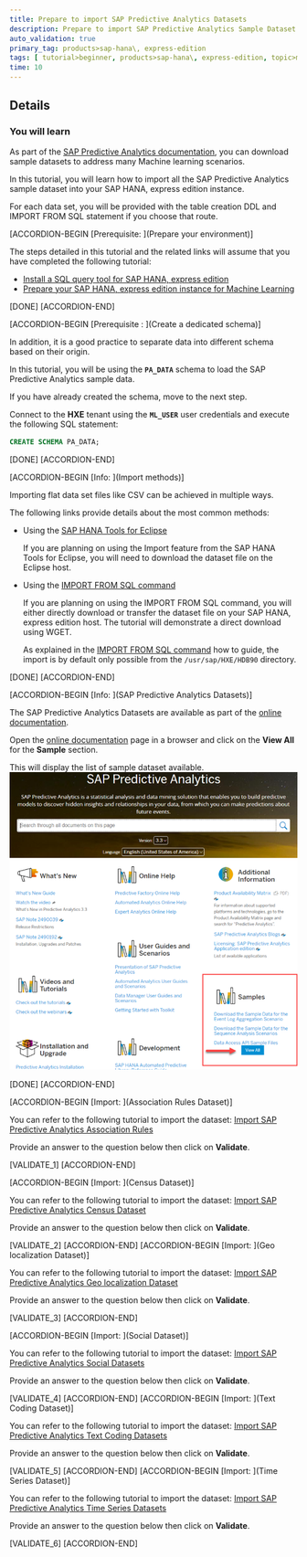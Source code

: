 ```yaml
---
title: Prepare to import SAP Predictive Analytics Datasets
description: Prepare to import SAP Predictive Analytics Sample Dataset in your SAP HANA, express edition instance
auto_validation: true
primary_tag: products>sap-hana\, express-edition
tags: [ tutorial>beginner, products>sap-hana\, express-edition, topic>machine-learning ]
time: 10
---
```


## Details
### You will learn
As part of the [SAP Predictive Analytics documentation](https://help.sap.com/viewer/p/SAP_PREDICTIVE_ANALYTICS), you can download sample datasets to address many Machine learning scenarios.

In this tutorial, you will learn how to import all the SAP Predictive Analytics sample dataset into your SAP HANA, express edition instance.

For each data set, you will be provided with the table creation DDL and IMPORT FROM SQL statement if you choose that route.

[ACCORDION-BEGIN [Prerequisite: ](Prepare your environment)]

The steps detailed in this tutorial and the related links will assume that you have completed the following tutorial:

- [Install a SQL query tool for SAP HANA, express edition](https://developers.sap.com/tutorials/mlb-hxe-tools-sql.html)
- [Prepare your SAP HANA, express edition instance for Machine Learning](https://developers.sap.com/tutorials/mlb-hxe-setup-basic.html)

[DONE]
[ACCORDION-END]

[ACCORDION-BEGIN [Prerequisite : ](Create a dedicated schema)]

In addition, it is a good practice to separate data into different schema based on their origin.

In this tutorial, you will be using the **`PA_DATA`** schema to load the SAP Predictive Analytics sample data.

If you have already created the schema, move to the next step.

Connect to the **HXE** tenant using the **`ML_USER`** user credentials and execute the following SQL statement:

```SQL
CREATE SCHEMA PA_DATA;
```

[DONE]
[ACCORDION-END]

[ACCORDION-BEGIN [Info: ](Import methods)]

Importing flat data set files like CSV can be achieved in multiple ways.

The following links provide details about the most common methods:

 - Using the [SAP HANA Tools for Eclipse](https://developers.sap.com/tutorials/mlb-hxe-import-data-eclipse.html)

    If you are planning on using the Import feature from the SAP HANA Tools for Eclipse, you will need to download the dataset file on the Eclipse host.

 - Using the [IMPORT FROM SQL command](https://developers.sap.com/tutorials/mlb-hxe-import-data-sql-import.html)

    If you are planning on using the IMPORT FROM SQL command, you will either directly download or transfer the dataset file on your SAP HANA, express edition host. The tutorial will demonstrate a direct download using WGET.

    As explained in the [IMPORT FROM SQL command](https://developers.sap.com/tutorials/mlb-hxe-import-data-sql-import.html) how to guide, the import is by default only possible from the `/usr/sap/HXE/HDB90` directory.

[DONE]
[ACCORDION-END]

[ACCORDION-BEGIN [Info: ](SAP Predictive Analytics Datasets)]

The SAP Predictive Analytics Datasets are available as part of the [online documentation](https://help.sap.com/viewer/p/SAP_PREDICTIVE_ANALYTICS).

Open the [online documentation](https://help.sap.com/viewer/p/SAP_PREDICTIVE_ANALYTICS) page in a browser and click on the **View All** for the **Sample** section.

This will display the list of sample dataset available.
![info doc](01-0.png)

[DONE]
[ACCORDION-END]

[ACCORDION-BEGIN [Import: ](Association Rules Dataset)]

You can refer to the following tutorial to import the dataset: [Import SAP Predictive Analytics Association Rules](https://developers.sap.com/tutorials/mlb-hxe-import-data-pa-association.html)

Provide an answer to the question below then click on **Validate**.

[VALIDATE_1]
[ACCORDION-END]

[ACCORDION-BEGIN [Import: ](Census Dataset)]

You can refer to the following tutorial to import the dataset: [Import SAP Predictive Analytics Census Dataset](https://developers.sap.com/tutorials/mlb-hxe-import-data-pa-census.html)

Provide an answer to the question below then click on **Validate**.

[VALIDATE_2]
[ACCORDION-END]
[ACCORDION-BEGIN [Import: ](Geo localization Dataset)]

You can refer to the following tutorial to import the dataset: [Import SAP Predictive Analytics Geo localization Dataset](https://developers.sap.com/tutorials/mlb-hxe-import-data-pa-geolocalization.html)

Provide an answer to the question below then click on **Validate**.

[VALIDATE_3]
[ACCORDION-END]

[ACCORDION-BEGIN [Import: ](Social Dataset)]

You can refer to the following tutorial to import the dataset: [Import SAP Predictive Analytics Social Datasets](https://developers.sap.com/tutorials/mlb-hxe-import-data-pa-social.html)

Provide an answer to the question below then click on **Validate**.

[VALIDATE_4]
[ACCORDION-END]
[ACCORDION-BEGIN [Import: ](Text Coding Dataset)]

You can refer to the following tutorial to import the dataset: [Import SAP Predictive Analytics Text Coding Datasets](https://developers.sap.com/tutorials/mlb-hxe-import-data-pa-textcoding.html)

Provide an answer to the question below then click on **Validate**.

[VALIDATE_5]
[ACCORDION-END]
[ACCORDION-BEGIN [Import: ](Time Series Dataset)]

You can refer to the following tutorial to import the dataset: [Import SAP Predictive Analytics Time Series Datasets](https://developers.sap.com/tutorials/mlb-hxe-import-data-pa-timeseries.html)

Provide an answer to the question below then click on **Validate**.

[VALIDATE_6]
[ACCORDION-END]
